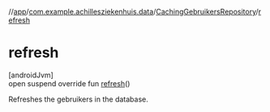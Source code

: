 //[app](../../../index.md)/[com.example.achillesziekenhuis.data](../index.md)/[CachingGebruikersRepository](index.md)/[refresh](refresh.md)

# refresh

[androidJvm]\
open suspend override fun [refresh](refresh.md)()

Refreshes the gebruikers in the database.
